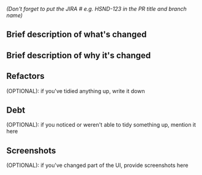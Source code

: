 _(Don't forget to put the JIRA # e.g. HSND-123 in the PR title and branch name)_

## Brief description of what's changed


## Brief description of why it's changed


## Refactors
(OPTIONAL): if you've tidied anything up, write it down


## Debt
(OPTIONAL): if you noticed or weren't able to tidy something up, mention it here


## Screenshots
(OPTIONAL): if you've changed part of the UI, provide screenshots here
